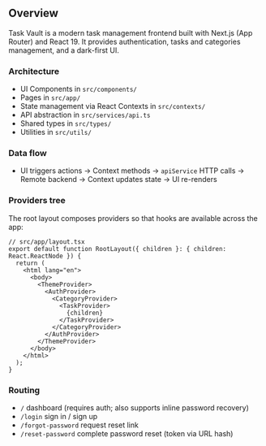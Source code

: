 ## Overview

Task Vault is a modern task management frontend built with Next.js (App Router) and React 19. It provides authentication, tasks and categories management, and a dark-first UI.

### Architecture
- UI Components in `src/components/`
- Pages in `src/app/`
- State management via React Contexts in `src/contexts/`
- API abstraction in `src/services/api.ts`
- Shared types in `src/types/`
- Utilities in `src/utils/`

### Data flow
- UI triggers actions → Context methods → `apiService` HTTP calls → Remote backend → Context updates state → UI re-renders

### Providers tree
The root layout composes providers so that hooks are available across the app:

```tsx
// src/app/layout.tsx
export default function RootLayout({ children }: { children: React.ReactNode }) {
  return (
    <html lang="en">
      <body>
        <ThemeProvider>
          <AuthProvider>
            <CategoryProvider>
              <TaskProvider>
                {children}
              </TaskProvider>
            </CategoryProvider>
          </AuthProvider>
        </ThemeProvider>
      </body>
    </html>
  );
}
```

### Routing
- `/` dashboard (requires auth; also supports inline password recovery)
- `/login` sign in / sign up
- `/forgot-password` request reset link
- `/reset-password` complete password reset (token via URL hash)